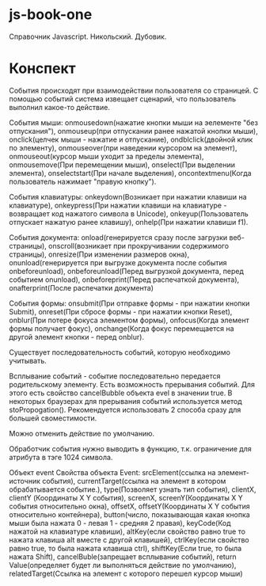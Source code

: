 # js-book-one

Справочник Javascript. Никольский. Дубовик.

# Конспект

События происходят при взаимодействии пользователя со страницей. С помощью событий система извещает сценарий, что пользователь выполнил какое-то действие.

События мыши:
onmousedown(нажатие кнопки мыши на эелементе "без отпускания"),
onmouseup(при отпускании ранее нажатой кнопки мыши),
onclick(целчек мыши - нажатие и отпускание),
ondblclick(двойной клик по элементу),
onmouseover(при наведении курсором на элемент),
onmouseout(курсор мыши уходит за пределы элемента),
onmousemove(При перемещении мыши),
onselect(При выделении элемента),
onselectstart(При начале выделения),
oncontextmenu(Когда пользователь нажимает "правую кнопку").

События клавиатуры:
onkeydown(Возникает при нажатии клавиши на клавиатуре),
onkeypress(При нажатии клавиши на клавиатуре - возвращает код нажатого символа в Unicode),
onkeyup(Пользователь отпускает нажатую ранее клавишу),
onhelp(При нажатии клавиши f1).

События документа:
onload(генерируется сразу после загрузки веб-страницы),
onscroll(возникает при прокручивании содержимого страницы),
onresize(При изменении размеров окна),
onunload(генерируется при выгрузке документа после события onbeforeunload),
onbeforeunload(Перед выгрузкой документа, перед событием onunload),
onbeforeprint(Перед распечаткой документа),
onafterprint(После распечатки документа)

События формы:
onsubmit(При отправке формы - при нажатии кнопки Submit),
onreset(При сбросе формы - при нажатии кнопки Reset),
onblur(При потере фокуса элементом формы),
onfocus(Когда элемент формы получает фокус),
onchange(Когда фокус перемещается на другой элемент кнопки - перед onblur).

Существует последовательность событий, которую необходимо учитывать.

Всплывание событий - событие последовательно передается родительскому элементу. Есть возможность прерывания событий. Для этого есть свойство cancelBubble объекта evel в значении true.
В некоторых браузерах для прерывания событий используется метод stoPropogation(). Рекомендуется использовать 2 способа сразу для большей своместимости.

Можно отменить действие по умолчанию.

Обработчик события нужно выводить в функцию, т.к. ограничение для атрибута в тэге 1024 символа.

Объект event
Свойства объекта Event:
srcElement(ссылка на элемент-источник события),
currentTarget(ссылка на элемент в котором обрабатывается событие.),
type(Позволяет узнать тип события),
clientX, clientY (Координаты X Y события),
screenX, screenY(Координаты X Y события относительно окна),
offsetX, offsetY(Координаты X Y события относительно контейнера),
button(число, показывающая какая кнопка мыши была нажата 0 - левая 1 - средняя 2 правая),
keyCode(Код нажатой на клавиатуре клавиши),
altKey(если свойство равно true то нажата клавиша alt вместе с другой клавишей),
ctrlKey(если свойство равно true, то была нажата клавиша ctrl),
shiftKey(Если true, то была нажата Shift),
cancelBuble(запрещает всплывание событий),
return Value(определяет будет ли выполняться действие по умолчанию),
relatedTarget(Ссылка на элемент с которого перешел курсор мыши)
